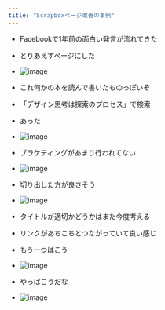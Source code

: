 ```yaml
---
title: "Scrapboxページ改善の事例"
---
```


- Facebookで1年前の面白い発言が流れてきた
- とりあえずページにした
- ![image](https://gyazo.com/b2535cb3d011bcd8d844b4cadc695639/thumb/1000)
- これ何かの本を読んで書いたものっぽいぞ
- 「デザイン思考は探索のプロセス」で検索
- あった
- ![image](https://gyazo.com/8d49279fbe81991cc2cd5115b1ccc48b/thumb/1000)
- ブラケティングがあまり行われてない
- ![image](https://gyazo.com/20f9741c3b723649688ae1dbbd383580/thumb/1000)
- 切り出した方が良さそう

- ![image](https://gyazo.com/10ecbfe9f339cf57a31982fa611689b5/thumb/1000)
- タイトルが適切かどうかはまた今度考える
- リンクがあちこちとつながっていて良い感じ

- もう一つはこう
- ![image](https://gyazo.com/d34ca3e122f9f24f76d3f04712edd539/thumb/1000)

- やっぱこうだな
- ![image](https://gyazo.com/79757ba053600a8e641477f0cd41f114/thumb/1000)

